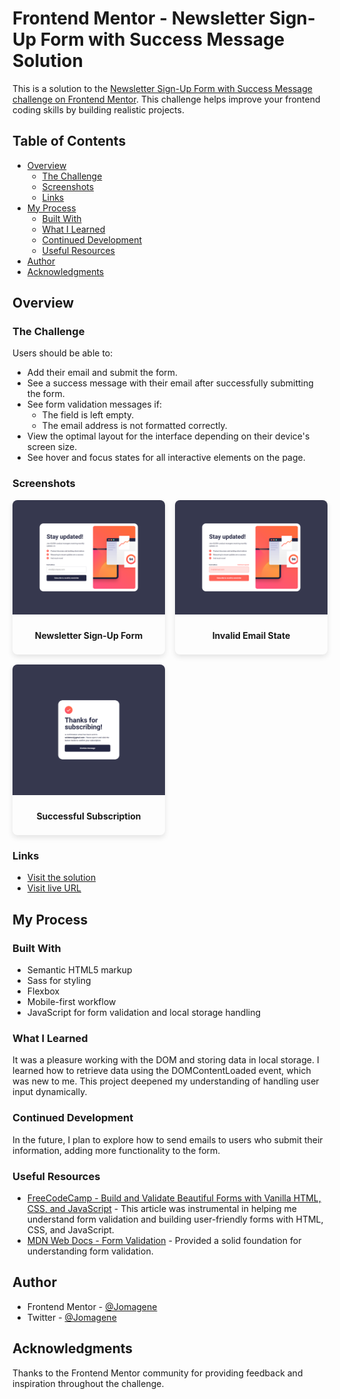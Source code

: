 # Frontend Mentor - Newsletter Sign-Up Form with Success Message Solution

This is a solution to the [Newsletter Sign-Up Form with Success Message challenge on Frontend Mentor](https://www.frontendmentor.io/challenges/newsletter-signup-form-with-success-message-3FC1AZbNrv). This challenge helps improve your frontend coding skills by building realistic projects.

## Table of Contents

- [Overview](#overview)
  - [The Challenge](#the-challenge)
  - [Screenshots](#screenshots)
  - [Links](#links)
- [My Process](#my-process)
  - [Built With](#built-with)
  - [What I Learned](#what-i-learned)
  - [Continued Development](#continued-development)
  - [Useful Resources](#useful-resources)
- [Author](#author)
- [Acknowledgments](#acknowledgments)

## Overview

### The Challenge

Users should be able to:

- Add their email and submit the form.
- See a success message with their email after successfully submitting the form.
- See form validation messages if:
  - The field is left empty.
  - The email address is not formatted correctly.
- View the optimal layout for the interface depending on their device's screen size.
- See hover and focus states for all interactive elements on the page.

### Screenshots

<div style="display: grid; grid-template-columns: repeat(auto-fit, minmax(200px, 1fr)); gap: 1rem;">

  <div style="border-radius: 8px; overflow: hidden; box-shadow: 0 4px 8px rgba(0, 0, 0, 0.1); text-align: center;">
    <img src="./screenshot.png" alt="Screenshot of the Newsletter Sign-Up Form" style="width: 100%; height: auto;" />
    <p style="padding: 0.5rem; font-weight: bold;">Newsletter Sign-Up Form</p>
  </div>

  <div style="border-radius: 8px; overflow: hidden; box-shadow: 0 4px 8px rgba(0, 0, 0, 0.1); text-align: center;">
    <img src="./screenshot-invalid.png" alt="Screenshot of the Newsletter Sign-Up Form with an invalid email" style="width: 100%; height: auto;" />
    <p style="padding: 0.5rem; font-weight: bold;">Invalid Email State</p>
  </div>

  <div style="border-radius: 8px; overflow: hidden; box-shadow: 0 4px 8px rgba(0, 0, 0, 0.1); text-align: center;">
    <img src="./screenshot-success.png" alt="Screenshot of a successful email subscribe" style="width: 100%; height: auto;" />
    <p style="padding: 0.5rem; font-weight: bold;">Successful Subscription</p>
  </div>

</div>

### Links

- [Visit the solution](https://www.frontendmentor.io/solutions/newsletter-signup-with-success-message-validation-and-local-storage-W1qGM42_UD)
- [Visit live URL](https://jomagene.github.io/newsletter-sign-up-with-success-message/)

## My Process

### Built With

- Semantic HTML5 markup
- Sass for styling
- Flexbox
- Mobile-first workflow
- JavaScript for form validation and local storage handling

### What I Learned

It was a pleasure working with the DOM and storing data in local storage. I learned how to retrieve data using the DOMContentLoaded event, which was new to me. This project deepened my understanding of handling user input dynamically.

### Continued Development

In the future, I plan to explore how to send emails to users who submit their information, adding more functionality to the form.

### Useful Resources

- [FreeCodeCamp - Build and Validate Beautiful Forms with Vanilla HTML, CSS, and JavaScript](https://www.freecodecamp.org/news/build-and-validate-beautiful-forms-with-vanilla-html-css-js/) - This article was instrumental in helping me understand form validation and building user-friendly forms with HTML, CSS, and JavaScript.
- [MDN Web Docs - Form Validation](https://developer.mozilla.org/en-US/docs/Learn/Forms/Form_validation) - Provided a solid foundation for understanding form validation.

## Author

- Frontend Mentor - [@Jomagene](https://www.frontendmentor.io/profile/Jomagene)
- Twitter - [@Jomagene](https://www.twitter.com/Jomagene)

## Acknowledgments

Thanks to the Frontend Mentor community for providing feedback and inspiration throughout the challenge.
